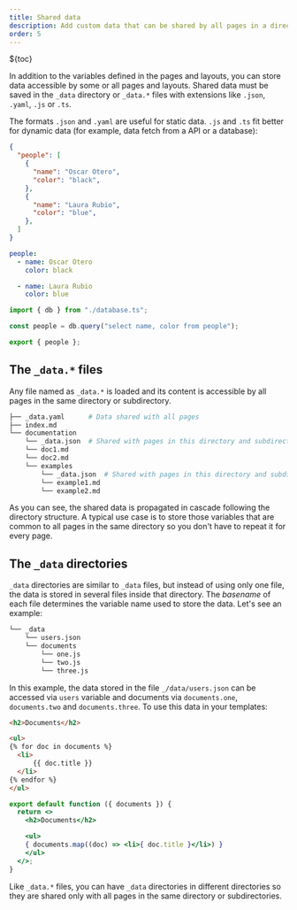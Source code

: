 ```yaml
---
title: Shared data
description: Add custom data that can be shared by all pages in a directory
order: 5
---
```


${toc}

In addition to the variables defined in the pages and layouts, you can store
data accessible by some or all pages and layouts. Shared data must be saved in
the `_data` directory or `_data.*` files with extensions like `.json`, `.yaml`,
`.js` or `.ts`.

The formats `.json` and `.yaml` are useful for static data. `.js` and `.ts` fit
better for dynamic data (for example, data fetch from a API or a database):

<lume-code>

```json { title=.json }
{
  "people": [
    {
      "name": "Oscar Otero",
      "color": "black",
    },
    {
      "name": "Laura Rubio",
      "color": "blue",
    },
  ]
}
```

```yml { title=.yml }
people:
  - name: Oscar Otero
    color: black

  - name: Laura Rubio
    color: blue
```

```ts { title=.ts }
import { db } from "./database.ts";

const people = db.query("select name, color from people");

export { people };
```

</lume-code>

## The `_data.*` files

Any file named as `_data.*` is loaded and its content is accessible by all pages
in the same directory or subdirectory.

```sh
├── _data.yaml      # Data shared with all pages
├── index.md
└── documentation
    └── _data.json  # Shared with pages in this directory and subdirectories
    └── doc1.md
    └── doc2.md
    └── examples
        └── _data.json  # Shared with pages in this directory and subdirectories
        └── example1.md
        └── example2.md
```

As you can see, the shared data is propagated in cascade following the directory
structure. A typical use case is to store those variables that are common to all
pages in the same directory so you don't have to repeat it for every page.

## The `_data` directories

`_data` directories are similar to `_data` files, but instead of using only one
file, the data is stored in several files inside that directory. The _basename_
of each file determines the variable name used to store the data. Let's see an
example:

```txt
└── _data
    └── users.json
    └── documents
        └── one.js
        └── two.js
        └── three.js
```

In this example, the data stored in the file `_/data/users.json` can be accessed
via `users` variable and documents via `documents.one`, `documents.two` and
`documents.three`. To use this data in your templates:

<lume-code>

```html {title=".njk"}
<h2>Documents</h2>

<ul>
{% for doc in documents %}
  <li>
      {{ doc.title }}
  </li>
{% endfor %}
</ul>
```

```jsx {title=".jsx"}
export default function ({ documents }) {
  return <>
    <h2>Documents</h2>

    <ul>
    { documents.map((doc) => <li>{ doc.title }</li>) }
    </ul>
  </>;
}
```

</lume-code>

Like `_data.*` files, you can have `_data` directories in different directories
so they are shared only with all pages in the same directory or subdirectories.
